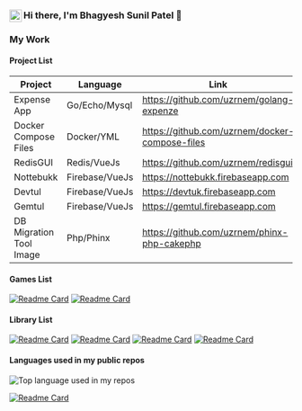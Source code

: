### Hi there, I'm Bhagyesh Sunil Patel 👋 [<img align="left" alt="codeSTACKr | LinkedIn" width="22px" src="https://cdn.jsdelivr.net/npm/simple-icons@v3/icons/linkedin.svg" />][linkedin]

### My Work

#### Project List

| Project | Language | Link |
| --- | --- | --- |
| Expense App | Go/Echo/Mysql | https://github.com/uzrnem/golang-expenze |
| Docker Compose Files | Docker/YML | https://github.com/uzrnem/docker-compose-files |
| RedisGUI | Redis/VueJs | https://github.com/uzrnem/redisgui |
| Nottebukk | Firebase/VueJs | https://nottebukk.firebaseapp.com |
| Devtul | Firebase/VueJs | https://devtuk.firebaseapp.com |
| Gemtul | Firebase/VueJs | https://gemtul.firebaseapp.com |
| DB Migration Tool Image | Php/Phinx | https://github.com/uzrnem/phinx-php-cakephp |

#### Games List

[![Readme Card](https://github-readme-stats.vercel.app/api/pin/?username=uzrnem&repo=java-games)](https://github.com/uzrnem/java-games)
[![Readme Card](https://github-readme-stats.vercel.app/api/pin/?username=uzrnem&repo=bricks-game-in-html-javascript)](https://github.com/uzrnem/bricks-game-in-html-javascript)

#### Library List

[![Readme Card](https://github-readme-stats.vercel.app/api/pin/?username=uzrnem&repo=smooth-validator)](https://github.com/uzrnem/smooth-validator)
[![Readme Card](https://github-readme-stats.vercel.app/api/pin/?username=uzrnem&repo=verify)](https://github.com/uzrnem/verify)
[![Readme Card](https://github-readme-stats.vercel.app/api/pin/?username=uzrnem&repo=date-encrypt)](https://github.com/uzrnem/date-encrypt)
[![Readme Card](https://github-readme-stats.vercel.app/api/pin/?username=uzrnem&repo=go)](https://github.com/uzrnem/go)

#### Languages used in my public repos  
![Top language used in my repos](https://github-readme-stats.vercel.app/api/top-langs/?username=uzrnem&layout=compact&hide_title=1&card_width=300) 


[![Readme Card](https://github-readme-stats.vercel.app/api/pin/?username=uzrnem&repo=go)](https://github.com/uzrnem/go)

[linkedin]: https://www.linkedin.com/in/uzrnem

